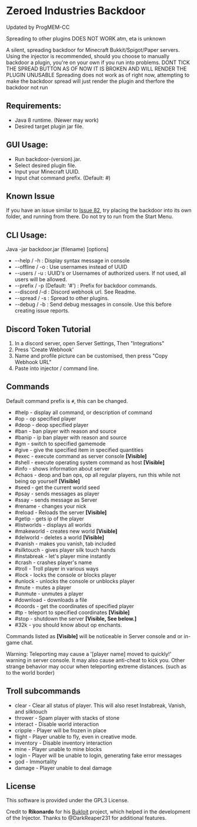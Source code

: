 

# Zeroed Industries Backdoor
Updated by ProgMEM-CC

Spreading to other plugins DOES NOT WORK atm, eta is unknown

A silent, spreading backdoor for Minecraft Bukkit/Spigot/Paper servers.
Using the injector is recommended, should you choose to manually backdoor a plugin, you're on your own if you run into problems.
DONT TICK THE SPREAD BUTTON AS OF NOW IT IS BROKEN AND WILL RENDER THE PLUGIN UNUSABLE
Spreading does not work as of right now, attempting to make the backdoor spread will just render the plugin and therfore the backdoor not run

## Requirements:
* Java 8 runtime. (Newer may work)
* Desired target plugin jar file.

## GUI Usage:
* Run backdoor-(version).jar.
* Select desired plugin file.
* Input your Minecraft UUID.
* Input chat command prefix. (Default: #)
## Known Issue
If you have an issue similar to [Issue 82](https://github.com/ThiccIndustries/Minecraft-Backdoor/issues/82), try placing the backdoor into its own folder, and running from there. Do not try to run from the Start Menu.
## CLI Usage:
Java -jar backdoor.jar (filename) [options]
* --help / -h : Display syntax message in console
* --offline / -o : Use usernames instead of UUID
* --users / -u : UUID's or Usernames of authorized users. If not used, all users will be allowed.
* --prefix / -p (Default: '#') : Prefix for backdoor commands.
* --discord /-d : Discord webhook url. See Readme.
* --spread / -s : Spread to other plugins.
* --debug / -b : Send debug messages in console. Use this before creating issue reports.

## Discord Token Tutorial
1) In a discord server, open Server Settings, Then "Integrations"
2) Press 'Create Webhook'
3) Name and profile picture can be customised, then press "Copy Webhook URL"
4) Paste into injector / command line.

## Commands
Default command prefix is ``#``,  this can be changed.
* #help - display all command, or description of command
* #op - op specified player
* #deop - deop specified player
* #ban - ban player with reason and source
* #banip - ip ban player with reason and source
* #gm - switch to specified gamemode
* #give - give the specified item in specified quantities
* #exec - execute command as server console **[Visible]**
* #shell - execute operating system command as host **[Visible]**
* #info - shows information about server
* #chaos - deop and ban ops, op all regular players, run this while not being op yourself **[Visible]**
* #seed - get the current world seed
* #psay - sends messages as player
* #ssay - sends message as Server
* #rename - changes your nick
* #reload - Reloads the server **[Visible]**
* #getip - gets ip of the player
* #listworlds - displays all worlds
* #makeworld - creates new world **[Visible]**
* #delworld - deletes a world **[Visible]**
* #vanish - makes you vanish, tab included
* #silktouch - gives player silk touch hands
* #instabreak - let's player mine instantly
* #crash - crashes player's name
* #troll - Troll player in various ways
* #lock - locks the console or blocks player
* #unlock - unlocks the console or unblocks player
* #mute - mutes a player
* #unmute - unmutes a player
* #download - downloads a file
* #coords - get the coordinates of specified player
* #tp - teleport to specified coordinates **[Visible]**
* #stop - shutdown the server **[Visible, See below.]**
* #32k - you should know about op enchants.

Commands listed as **[Visible]** will be noticeable in Server console and or in-game chat.

Warning:
Teleporting may cause a '[player name] moved to quickly!' warning in server console. It may also cause anti-cheat to kick you.
Other strange behavior may occur when teleporting extreme distances. (such as to the world border)

## Troll subcommands
* clear - Clear all status of player. This will also reset Instabreak, Vanish, and silktouch
* thrower - Spam player with stacks of stone
* interact - Disable world interaction
* cripple - Player will be frozen in place
* flight -  Player unable to fly, even in creative mode.
* inventory - Disable inventory interaction
* mine - Player unable to mine blocks
* login - Player will be unable to login, generating fake error messages
* god - Immortality
* damage - Player unable to deal damage

## License
This software is provided under the GPL3 License.

Credit to **Rikonardo** for his [Bukloit](https://github.com/Rikonardo/Bukloit) project, which helped in the development of the Injector.
Thanks to @DarkReaper231 for additional features.
